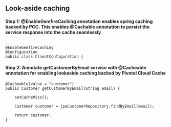 ## Look-aside caching

#### Step 1: @EnableGemfireCaching annotation enables spring caching backed by PCC. This enables @Cachable annotation to persist the service response into the cache seamlessly

```
...
@EnableGemfireCaching
@Configuration
public class ClientConfiguration {

```

#### Step 2: Annotate getCustomerByEmail service with @Cacheable annotation for enabling lookaside caching backed by Pivotal Cloud Cache

```
@Cacheable(value = "customer")
public Customer getCustomerByEmail(String email) {

	setCacheMiss();

	Customer customer = jpaCustomerRepository.findByEmail(email);

	return customer;
}

```